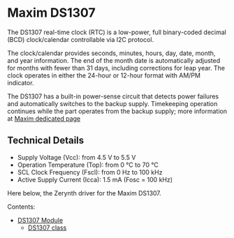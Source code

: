 # Maxim DS1307

The DS1307 real-time clock (RTC) is a low-power, full binary-coded decimal (BCD) clock/calendar controllable via I2C protocol.

The clock/calendar provides seconds, minutes, hours, day, date, month, and year information. The end of the month date is automatically adjusted for months with fewer than 31 days, including corrections for leap year. The clock operates in either the 24-hour or 12-hour format with AM/PM indicator.

The DS1307 has a built-in power-sense circuit that detects power failures and automatically switches to the backup supply. Timekeeping operation continues while the part operates from the backup supply; more information at [Maxim dedicated page](https://www.maximintegrated.com/en/products/digital/real-time-clocks/DS1307.html)

## Technical Details


* Supply Voltage (Vcc): from 4.5 V to 5.5 V
* Operation Temperature (Top): from 0 °C to 70 °C
* SCL Clock Frequency (Fscl): from 0 Hz to 100 kHz
* Active Supply Current (Icca): 1.5 mA (Fosc = 100 kHz)

Here below, the Zerynth driver for the Maxim DS1307.

Contents:

-   [DS1307 Module](https://docs.zerynth.com/latest/official/lib.maxim.ds1307/docs/official_lib.maxim.ds1307_ds1307.html)
    -   [DS1307 class](https://docs.zerynth.com/latest/official/lib.maxim.ds1307/docs/official_lib.maxim.ds1307_ds1307.html#ds1307-class)
<!--stackedit_data:
eyJoaXN0b3J5IjpbNDYzODk2ODddfQ==
-->
